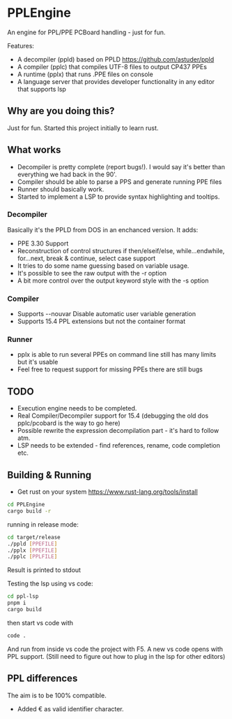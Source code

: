 # PPLEngine

An engine for PPL/PPE PCBoard handling - just for fun.

Features:

* A decompiler (ppld) based on PPLD <https://github.com/astuder/ppld>
* A compiler (pplc) that compiles UTF-8 files to output CP437 PPEs
* A runtime (pplx) that runs .PPE files on console
* A language server that provides developer functionality in any editor that supports lsp

## Why are you doing this?

Just for fun. Started this project initially to learn rust.

## What works

* Decompiler is pretty complete (report bugs!). I would say it's better than everything we had back in the 90'.
* Compiler should be able to parse a PPS and generate running PPE files
* Runner should basically work.
* Started to implement a LSP to provide syntax highlighting and tooltips.

### Decompiler

Basically it's the PPLD from DOS in an enchanced version.
It adds:

* PPE 3.30 Support
* Reconstruction of control structures if then/elseif/else, while…endwhile, for…next, break & continue, select case support
* It tries to do some name guessing based on variable usage.
* It's possible to see the raw output with the -r option
* A bit more control over the output keyword style with the -s option

### Compiler

* Supports --nouvar Disable automatic user variable generation
* Supports 15.4 PPL extensions but not the container format

### Runner

* pplx is able to run several PPEs on command line still has many limits but it's usable
* Feel free to request support for missing PPEs there are still bugs

## TODO

* Execution engine needs to be completed.
* Real Compiler/Decompiler support for 15.4 (debugging the old dos pplc/pcobard is the way to go here)
* Possible rewrite the expression decompilation part - it's hard to follow atm.
* LSP needs to be extended - find references, rename, code completion etc.

## Building & Running

* Get rust on your system <https://www.rust-lang.org/tools/install>

```bash
cd PPLEngine
cargo build -r
```

running in release mode:

```bash
cd target/release
./ppld [PPEFILE]
./pplx [PPEFILE]
./pplc [PPLFILE]
```

Result is printed to stdout

Testing the lsp using vs code:

```bash
cd ppl-lsp
pnpm i
cargo build 
```

then start vs code with

```bash
code .
```

And run from inside vs code the project with F5. A new vs code opens with PPL support.
(Still need to figure out how to plug in the lsp for other editors)

## PPL differences

The aim is to be 100% compatible.

* Added € as valid identifier character.
  